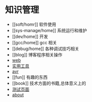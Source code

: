 # 知识管理

* [[soft/homr]] 软件使用
* [[sys-manage/home]] 系统运行和维护
* [[dev/home]] 开发 
* [[gcc/home]] gcc 相关
* [[debug/home]] 各种调试技巧相关
* [[blog]] 博客程序相关操作
* [web](web) 
* [实用工具](utility) 
* [avr](avr) 
* [[fun]] 有趣的东西
* [[book]] 技术方面的书籍,总体意义上的
* [测试页面](test)
* [about](about) 